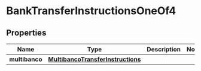 

# BankTransferInstructionsOneOf4


## Properties

| Name | Type | Description | Notes |
|------------ | ------------- | ------------- | -------------|
|**multibanco** | [**MultibancoTransferInstructions**](MultibancoTransferInstructions.md) |  |  |



